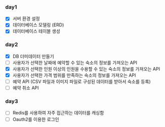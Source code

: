 ### day1
- [x] 서버 환경 설정
- [x] 데이터베이스 모델링 (ERD)
- [x] 데이터베이스 테이블 생성

### day2
- [x] DB 더미데이터 만들기
- [ ] 사용자가 선택한 날짜에 예약할 수 있는 숙소의 정보를 가져오는 API
- [x] 사용자가 선택한 인원 이상의 인원을 수용할 수 있는 숙소의 정보를 가져오는 API
- [x] 사용자가 선택한 가격 범위를 만족하는 숙소의 정보를 가져오는 API
- [ ] 예약 API (CSV 파일과 이미지 파일로 구성된 데이터를 받아서 숙소를 등록)
- [ ] 예약 취소 API

### day3
- [ ] Redis를 사용하여 자주 접근하는 데이터를 캐싱함
- [ ] Oauth2를 이용한 로그인